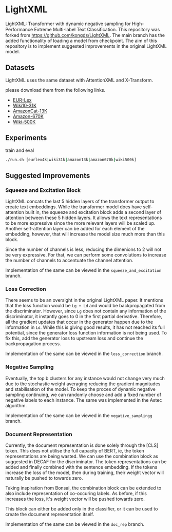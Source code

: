 # LightXML

LightXML: Transformer with dynamic negative sampling for High-Performance Extreme Multi-label Text Classiﬁcation. This repository was forked from https://github.com/kongds/LightXML. The main branch has the added functionality of loading a model from checkpoint. The aim of this repository is to implement suggested improvements in the original LightXML model.

## Datasets
LightXML uses the same dataset with AttentionXML and X-Transform.

please download them from the following links.
* [EUR-Lex](https://drive.google.com/open?id=1iPGbr5-z2LogtMFG1rwwekV_aTubvAb2)
* [Wiki10-31K](https://drive.google.com/open?id=1Tv4MHQzDWTUC9hRFihRhG8_jt1h0VhnR)
* [AmazonCat-13K](https://drive.google.com/open?id=1VwHAbri6y6oh8lkpZ6sSY_b1FRNnCLFL)
* [Amazon-670K](https://drive.google.com/open?id=1Xd4BPFy1RPmE7MEXMu77E2_xWOhR1pHW)
* [Wiki-500K](https://drive.google.com/open?id=1bGEcCagh8zaDV0ZNGsgF0QtwjcAm0Afk)
   
## Experiments
train and eval
```bash
./run.sh [eurlex4k|wiki31k|amazon13k|amazon670k|wiki500k]
```
## Suggested Improvements

### Squeeze and Excitation Block

LightXML concats the last 5 hidden layers of the transformer output to create text embeddings. While the transformer model does have self-attention built in, the squeeze and excitation block adds a second layer of attention between these 5 hidden layers. It allows the text representations to be more expressive since the more relevant layers will be scaled up. Another self-attention layer can be added for each element of the embedding, however, that will increase the model size much more than this block.

Since the number of channels is less, reducing the dimenions to 2 will not be very expressive. For that, we can perform some convolutions to increase the number of channels to accentuate the channel attention.

Implementation of the same can be viewed in the ```squeeze_and_excitation``` branch.

### Loss Correction

There seems to be an oversight in the original LightXML paper. It mentions that the loss function would be ```Lg + Ld``` and would be backpropagated from the discriminator. However, since ```Lg``` does not contain any information of the discriminator, it instantly goes to 0 in the first partial derivative. Therefore, all the gradient updates that occur in the generator happen due to the information in ```Ld```. While this is giving good results, it has not reached its full potential, since the generator loss function information is not being used. To fix this, add the generator loss to upstream loss and continue the backpropagation process.

Implementation of the same can be viewed in the ```loss_correction``` branch.

### Negative Sampling

Eventually, the top b clusters for any instance would not change very much due to the stochastic weight averaging reducing the gradient magnitudes and stabilisation of the model. To keep the proces of dynamic negative sampling continuing, we can randomly choose and add a fixed number of negative labels to each instance. The same was implemented in the Astec algorithm.

Implementation of the same can be viewed in the ```negative_samplingg``` branch.

### Document Representation

Currently, the document representation is done solely through the [CLS] token. This does not utilise the full capacity of BERT, ie, the token representations are being wasted. We can use the combination block as suggested in DECAF for the discriminator. The token representations can be added and finally combined with the sentence embedding. If the tokens increase the loss of the model, then during training, their weight vector will naturally be pushed to towards zero.

Taking inspiration from Bonsai, the combination block can be extended to also include representation of co-occuring labels. As before, if this increases the loss, it's weight vector will be pushed towards zero.

This block can either be added only in the classifier, or it can be used to create the document representation itself.

Implementation of the same can be viewed in the ```doc_rep``` branch.